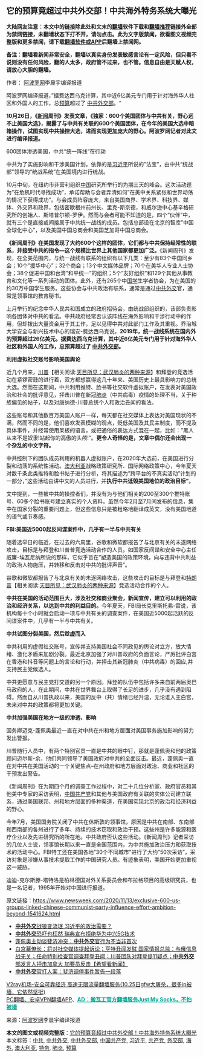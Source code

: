  <h2>它的预算竟超过中共外交部！中共海外特务系统大曝光</h2> <p class="notice"><b>大陆网友注意：本文中的链接除此处和文末的<a href="https://github.com/bannedbook/fanqiang" >翻墙</a>软件下载和<a href="https://github.com/killgcd/justmysocks/blob/master/README.md">翻墙推荐</a>链接外全部为禁网链接，未翻墙状态下打不开，请勿点击。此为文字版禁闻，欲看图文视频完整版和更多禁闻，请下载<a href="https://github.com/bannedbook/fanqiang">翻墙软件或APP</a>后翻墙上禁闻网。</p><p>备注：翻墙看新闻非常安全，翻墙以真实身份发表敏感言论有一定风险，但只看不说则没有任何风险，翻的人太多，政府管不过来，也不管。信息自由是天赋人权，请放心大胆的翻墙。</b></p>  <div class="entry"> <p>作者： <span class='wp_keywordlink_affiliate'><a href="https://www.aboluowang.com/" title="阿波罗网" target="_blank">阿波罗网</a></span>李晨宇编译报道</p> <p id="summary">阿波罗网编译报道，”据费达西乌克计算，其中近6亿美元专门用于针对海外华人社区和外国人的工作，总<a href="https://www.bannedbook.org/bnews/tag/%E9%A2%84%E7%AE%97/" class="st_tag internal_tag" rel="tag" title="标签 预算 下的日志">预算</a>超过了 <a href="https://www.bannedbook.org/bnews/tag/%e4%b8%ad%e5%85%b1/" class="st_tag internal_tag" rel="tag" title="标签 中共 下的日志">中共</a><a href="https://www.bannedbook.org/bnews/tag/%E5%A4%96%E4%BA%A4%E9%83%A8/" class="st_tag internal_tag" rel="tag" title="标签 外交部 下的日志">外交部</a>。“</p> <p><strong>10月26</strong><strong>日，《<span class='wp_keywordlink_affiliate'><a href="https://www.bannedbook.org/" title="新闻">新闻</a></span>周刊》发表文章，《独家：600</strong><strong>个美国团体与中共有关，野心远不止美国大选》，揭露了与中共有关联的600</strong><strong>个美国团体，在今年的美国大选中暗箱操作，试图实现中共操控大选，进而实现更加庞大的野心。阿波罗网记者对此文进行编译报道。</strong></p> <p></p> <p>600团体渗透美国，中共“统一阵线“在行动</p> <p>中共为了实施影响和干涉美国计划，依靠的是<a href="https://www.bannedbook.org/bnews/tag/%e4%b9%a0%e8%bf%91%e5%b9%b3/" class="st_tag internal_tag" rel="tag" title="标签 习近平 下的日志">习近平</a>所说的&#8221;法宝&#8221;，由中共&#8221;统战部&#8221;领导的“统战系统”在美国境内进行统战。</p> <p>10月中旬，在纽约市非营利组织<span class='wp_keywordlink_affiliate'><a href="https://www.bannedbook.org/" title="中国" target="_blank">中国</a></span>研究所举行的为期三天的峰会。这次活动题为&#8221;在危机时代寻找成功&#8221;，承诺帮助与会者弄清如何&#8221;在美中关系紧张和世界动荡的情况下获得成功&#8221;。与会成员阵容庞大，来自美国商界、学术界、科技界、媒体、外交界和政界，包括密歇根州前州长、里克-斯奈德，和威尔逊中心基辛格研究所的创始人、斯塔普尔顿-罗伊。然而与会者可能不知道的是，四个&#8221;伙伴&#8221;中，就有三个是直接或间接属于中共统一战线的成员。包括总部设在北京的智库&#8221;中国全球化中心&#8221;，以及美国中国总商会和美国芝加哥中国总商会。</p> <p><strong>《新闻周刊》在美国发现了大约600个这样的团体，它们都与中共保持经常性的联系，并接受中共的指令—这个规模比世界上其他国家都更加广泛。</strong>《新闻周刊》发现，在全美范围内，与统一战线有联系的组织有以下几类：至少有83个中国同乡会；10个&#8221;援华中心&#8221;；32个商会；13个中文媒体品牌；70个在美华人专业人士协会；38个促进中国和台湾&#8221;和平统一&#8221;的组织；5个&#8221;友好组织&#8221;和129个其他从事教育和文化等一系列活动的团体。此外，还有265个中<span class='wp_keywordlink'><a href="https://www.bannedbook.org/forum24/" title="国学传统文化禁书" target="_blank">国学</a></span>生学者协会，为在美国的约30万中国学生服务。这些协会与中共政治有联系，通常是通过<a href="https://www.bannedbook.org/bnews/tag/%E4%B8%AD%E5%85%B1%E5%A4%96%E4%BA%A4/" class="st_tag internal_tag" rel="tag" title="标签 中共外交 下的日志">中共外交</a>官，通常是领事馆的教育秘书。</p>  <p></p> <p>上月举行的纪念中华人民共和国成立的政府招待会，由统战部组织的，该部负责影响各团体对中共的看法。中共政府经常否认该阵线在海外影响和干涉行动中的作用，但却拨出大量资金用于其工作，足以见得中共对此部门工作及其重视。乔治城大学安全与新兴技术中心的瑞安-费达西乌克说，<strong>2019年，统一战线系统在国内外的预算超过26亿美元。据费达西乌克计算，其中近6亿美元专门用于针对海外华人社区和外国人的工作，总预算超过了 <a href="https://www.bannedbook.org/bnews/tag/%E4%B8%AD%E5%85%B1%E5%A4%96%E4%BA%A4%E9%83%A8/" class="st_tag internal_tag" rel="tag" title="标签 中共外交部 下的日志">中共外交部</a>。</strong></p> <p><strong>利用虚拟社交账号影响美国舆论</strong></p> <p>近几个月来，<span class='wp_keywordlink'><a href="https://www.bannedbook.org/bnews/comments/20200816/1381118.html" title="天目所见：川普将再赢总统大选 共和党掌参众两院" target="_blank">川普</a></span>【相关阅读:<a href='https://www.bannedbook.org/bnews/comments/20200816/1381123.html' target='_blank'>天目所见：武汉肺炎的两种来源</a>】和拜登的竞选活动在紧锣密鼓的进行着，双方都想赢得这几十年来、美国历史上最具影响力的总统大选。然而在这期间，中共利用推特、脸书等社交软件虚拟账户，在发表对美国政治和社会的批评意见，抨击川普在新冠<a href="https://www.bannedbook.org/bnews/tag/%e8%82%ba%e7%82%8e/" class="st_tag internal_tag" rel="tag" title="标签 肺炎 下的日志">肺炎</a>（中共病毒）疫情的处理不当，关于种族偏见的帖子，以及对唐纳德-川普总统个人和政治丑闻的看法。</p> <p>这些账号和其他数百万美国人账户一样，每天都在社交媒体上表达对美国现状的不满，然而不同的是，他们喜欢发表模糊的观点，贬低美国及其民主制度，而不提及具体事件，并经常使用呆板的语言，或把通俗的表达方式混在一起，比如：&#8221;黑人从来不是奴隶!站起你的高傲的头颅!&#8221;。<strong>更令人奇怪的是，文章中偶尔还会出现一个杂乱的中文字符。</strong></p> <p>中共控制下的团队成员利用的机器人虚拟账户，在2020年大选前，在美国进行分裂和动荡的系统性活动。<a href="https://www.bannedbook.org/bnews/tag/%e6%be%b3%e5%a4%a7%e5%88%a9%e4%ba%9a/" class="st_tag internal_tag" rel="tag" title="标签 澳大利亚 下的日志">澳大利亚</a>战略政策研究所、国际网络政策中心，今年夏天对数千条此类推特和脸书帖子进行分析，将其描述为&#8221;跨平台的不真实活动&#8221;计划的一部分，&#8221;这些活动由讲中文的人员进行，并<strong>执行中共诋毁美国地位的政治目标&#8221;</strong>。</p> <p>文中提到，一些被中共的操控者们，并没有为与他们相关的200至300个推特账号、60多个脸书账号建立真实的个人资料。虽然今年2月至7月间发布的信息，集中在国家分裂的重要问题上，但这些信息只是被粗略地翻译成英文，没有美国地道的语气或节奏感。</p> <p><strong>FBI:美国近5000起反间谍案件中，几乎有一半与中共有关</strong></p>  <p>随着选举日的临近，在过去的六周里，谷歌和微软都报告了与北京有关的未遂网络攻击，目标是与拜登和川普普竞选活动合作的人员。如国家反间谍和安全中心主任威廉-埃瓦尼纳所说的那样，它似乎旨在&#8221;塑造美国的政策环境，向与违背中共利益的政治人物施压，并转移和反击对中共的批评声音&#8221;。</p> <p></p> <p>谷歌和微软都报告了与北京有关的未遂网络攻击，这些攻击的目标是与拜登和<span class='wp_keywordlink'><a href="https://www.bannedbook.org/bnews/comments/20200816/1381118.html" title="天目所见：川普将再赢总统大选 共和党掌参众两院" target="_blank">特朗普</a></span>【相关阅读:<a href='https://www.bannedbook.org/bnews/comments/20200816/1381123.html' target='_blank'>天目所见：武汉肺炎的两种来源</a>】竞选活动合作的个人。</p> <p><strong>中共在美国的活动范围巨大，涉及社交和商业聚会，新闻宣传，建立可以利用的政治和经济关系，以达到中共的利益目的。</strong>今年夏天，FBI局长克里斯托弗-雷说，该机构每十个小时就会启动一项与中共有关的调查案件，在美国近5000起活跃的反间谍案件中，几乎有一半与中共有关。</p> <p><strong>中共试图分裂美国，然后趁虚而入</strong></p> <p>中共利用的虚假社交账号，宣传并支持美国社会不同政见的舆论对立方，放大情绪、激化矛盾来加剧分裂。最近北京加强了对川普政府的负面言论，严厉批评白宫在香港和抖音等问题上的言论和行动，并抨击其新冠肺炎（中共病毒）的回应,并支持民主党候选人。</p> <p>中共更愿意与民主党打交道的另一个原因。拜登的队伍中包括许多来自前两届奥巴马政府的人，在此期间，中共在世界舞台上取得了长足的进步，几乎没有遇到阻碍。然而自从川普执政以来，美国的反中（共）情绪已经升温，无论谁入主白宫，未来对中共的政策都将更加关键。</p> <p><strong>中共加强美国在地方一级的渗透、影响</strong></p>  <p></p> <p>国务卿迈克-蓬佩奥最近一直在对中共在州和地方层面对美国事务施加影响的努力发出警报。</p> <p>川普随行人员中，有两个特别官员一直是中共的眼中钉，那就是蓬佩奥和他的政策顾问迈尔斯-余，他们共同领导了美国政府对中共的全面反击。最近，蓬佩奥一直在对中共在美国活动的一个关键焦点&#8211;在州政府和地方层面对政治、商业和社区的干预发出警告。</p> <p>《新闻周刊》在为期四个月的调查工作过程中，对二十几位分析家、政府官员和其他美中专家的采访表明，<a href="https://www.bannedbook.org/bnews/tag/%e4%b8%ad%e5%9b%bd%e5%85%b1%e4%ba%a7%e5%85%9a/" class="st_tag internal_tag" rel="tag" title="标签 中国共产党 下的日志">中国共产党</a>和其他与美国政府有关联的实体公司建立联系，通过美国联邦、州和地方层面的多种渠道，在美国实现北京的政治和经济利益的野心。</p> <p>今年7月，美国国务院关闭了中共在休斯敦的领事馆，原因是中共在南部、东南部和西南部的各州进行了多年、持续的技术窃取和政治干预。这些州是许多能源和医疗企业以及先进研究所的所在地。中共政府否认这些活动。《新闻周刊》记者采访的几位人士说，领事馆长期以来一直是全国范围内，为中共施加政治压力和获取技术的活动中心。FBI特工还在美国各地&#8221;30个不同城市&#8221;进行了大约&#8221;50次采访&#8221;，采访对象是涉嫌从事技术提取工作的中国研究人员。有迹象表明，美国开始更加重视这一威胁。</p> <p>迪迪-克尔斯滕-塔特洛是柏林德国对外关系委员会和布拉格项目的高级研究员，也是一名记者，1995年开始对中国进行报道。</p> <p>原文链接：<a href="https://www.newsweek.com/2020/11/13/exclusive-600-us-groups-linked-chinese-communist-party-influence-effort-ambition-beyond-1541624.html">https://www.newsweek.com/2020/11/13/exclusive-600-us-groups-linked-chinese-communist-party-influence-effort-ambition-beyond-1541624.html</a></p> <ul class='op-related-articles' title='相关阅读'> <li><a href='https://www.bannedbook.org/bnews/comments/20201022/1418363.html' target='_blank'><b>中共外交</b>战狼变流氓 习近平的政治需要？</a></li> <li><a href='https://www.bannedbook.org/bnews/comments/20201022/1418044.html' target='_blank'><b>中共外交</b>恐吓也枉然 瑞典宣布拒绝华为中兴5G技术</a></li> <li><a href='https://www.bannedbook.org/bnews/cbnews/20201022/1418025.html' target='_blank'>蓬佩奥主动谈斐济冲突：<b>中共外交</b>官行为不当非首次</a></li> <li><a href='https://www.bannedbook.org/bnews/bannedvideo/20201020/1417215.html' target='_blank'>白宫幕僚长：将对社交媒体提起诉讼；亨特丑闻发酵 国家情报总监：与俄信息战无关；任命特别检查官调查拜登丑闻；川普团队对拜登提11疑点；<b>中共外交</b>部发言人抨击加拿大 加要员反击【希望看新闻】</a></li> <li><a href='https://www.bannedbook.org/bnews/headline/20201020/1417085.html' target='_blank'><b>中共外交</b>官打人案：斐济调停事件暂告一段落</a></li> </ul> <p class="texttj"> <a href="https://www.bannedbook.org/forum23/topic22702.html" target="_blank">V2ray机场-安全可靠经济 高速无限流量翻墙服务(10.25日gfw大屠杀，很多ip被墙，它依然坚挺)</a><br/> <a href="https://github.com/bannedbook/fanqiang/wiki/%E7%A6%81%E9%97%BB%E7%BD%91%E5%AE%89%E5%8D%93%E7%BF%BB%E5%A2%99%E6%96%B0%E9%97%BBAPP" target="_blank">PC翻墙、安卓VPN翻墙APP</a>、<span onclick="window.open('https://github.com/killgcd/justmysocks/blob/master/README.md')" style="font-weight:bold;color:#00A191;cursor:pointer;text-decoration:underline;outline:none">AD：搬瓦工官方翻墙服务Just My Socks，不怕被墙</span></p><p> 来源：<a href="https://www.aboluowang.com/2020/1028/1517098.html" target="_blank">阿波罗网</a>李晨宇编译报道 </p> <a name='sharetosocial'></a>       <div><b>本文的图文或视频完整版</b>：<a href='https://www.bannedbook.org/bnews/cbnews/20201028/1421539.html'>它的预算竟超过中共外交部！中共海外特务系统大曝光</a></div>  </div><!--END ENTRY--> <div class="postfooter"> <div>本文标签：<a href="https://www.bannedbook.org/bnews/tag/%e4%b8%ad%e5%85%b1/" rel="tag">中共</a>, <a href="https://www.bannedbook.org/bnews/tag/%E4%B8%AD%E5%85%B1%E5%A4%96%E4%BA%A4/" rel="tag">中共外交</a>, <a href="https://www.bannedbook.org/bnews/tag/%E4%B8%AD%E5%85%B1%E5%A4%96%E4%BA%A4%E9%83%A8/" rel="tag">中共外交部</a>, <a href="https://www.bannedbook.org/bnews/tag/%e4%b8%ad%e5%9b%bd%e5%85%b1%e4%ba%a7%e5%85%9a/" rel="tag">中国共产党</a>, <a href="https://www.bannedbook.org/bnews/tag/%e4%b9%a0%e8%bf%91%e5%b9%b3/" rel="tag">习近平</a>, <a href="https://www.bannedbook.org/bnews/tag/%e5%85%b1%e4%ba%a7%e5%85%9a/" rel="tag">共产党</a>, <a href="https://www.bannedbook.org/bnews/tag/%E5%A4%96%E4%BA%A4%E9%83%A8/" rel="tag">外交部</a>, <a href="https://www.bannedbook.org/bnews/tag/%E6%B5%B7%E5%A4%96/" rel="tag">海外</a>, <a href="https://www.bannedbook.org/bnews/tag/%e6%be%b3%e5%a4%a7%e5%88%a9%e4%ba%9a/" rel="tag">澳大利亚</a>, <a href="https://www.bannedbook.org/bnews/tag/%E7%89%B9%E5%8A%A1/" rel="tag">特务</a>, <a href="https://www.bannedbook.org/bnews/tag/%e8%82%ba%e7%82%8e/" rel="tag">肺炎</a>, <a href="https://www.bannedbook.org/bnews/tag/%E9%A2%84%E7%AE%97/" rel="tag">预算</a></div>  </div><!--END POSTFOOTER--> 